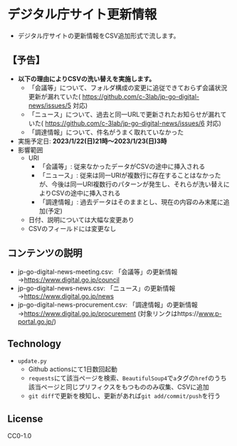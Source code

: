 # デジタル庁サイト更新情報

* デジタル庁サイトの更新情報をCSV追加形式で流します。

## 【予告】

* **以下の理由によりCSVの洗い替えを実施します。**
  * 「会議等」について、フォルダ構成の変更に追従できておらず会議状況更新が漏れていた( https://github.com/c-3lab/jp-go-digital-news/issues/5 対応)
  * 「ニュース」について、過去と同一URLで更新されたお知らせが漏れていた( https://github.com/c-3lab/jp-go-digital-news/issues/6 対応)
  * 「調達情報」について、件名がうまく取れていなかった
* 実施予定日: **2023/1/22(日)21時～2023/1/23(日)3時**
* 影響範囲
  * URI
    * 「会議等」: 従来なかったデータがCSVの途中に挿入される
    * 「ニュース」: 従来は同一URIが複数行に存在することはなかったが、今後は同一URI複数行のパターンが発生し、それらが洗い替えによりCSVの途中に挿入される
    * 「調達情報」: 過去データはそのままとし、現在の内容のみ末尾に追加(予定)
  * 日付、説明については大幅な変更あり
  * CSVのフィールドには変更なし

## コンテンツの説明

* jp-go-digital-news-meeting.csv: 「会議等」の更新情報→https://www.digital.go.jp/council
* jp-go-digital-news-news.csv: 「ニュース」の更新情報→https://www.digital.go.jp/news
* jp-go-digital-news-procurement.csv: 「調達情報」の更新情報→https://www.digital.go.jp/procurement (対象リンクはhttps://www.p-portal.go.jp/)

## Technology

* `update.py`
  * Github actionsにて1日数回起動
  * `requests`にて該当ページを検索、`BeautifulSoup4`で`a`タグの`href`のうち該当ページと同じプリフィクスをもつもののみ収集、CSVに追加
  * `git diff`で更新を検知し、更新があれば`git add/commit/push`を行う

## License

CC0-1.0
